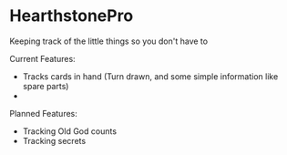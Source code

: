 # HearthstonePro
Keeping track of the little things so you don't have to

Current Features:
- Tracks cards in hand (Turn drawn, and some simple information like spare parts)
- 

Planned Features:
- Tracking Old God counts
- Tracking secrets
